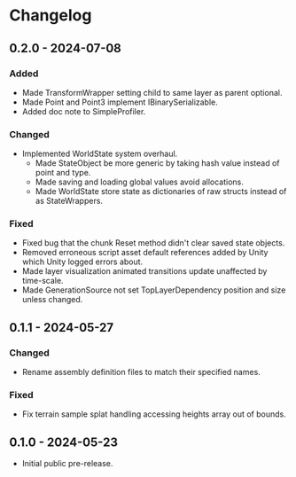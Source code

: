 # Changelog


## 0.2.0 - 2024-07-08

### Added

- Made TransformWrapper setting child to same layer as parent optional.
- Made Point and Point3 implement IBinarySerializable.
- Added doc note to SimpleProfiler.

### Changed

- Implemented WorldState system overhaul.
	- Made StateObject be more generic by taking hash value instead of point and type.
	- Made saving and loading global values avoid allocations.
	- Made WorldState store state as dictionaries of raw structs instead of as StateWrappers.

### Fixed

- Fixed bug that the chunk Reset method didn't clear saved state objects.
- Removed erroneous script asset default references added by Unity which Unity logged errors about.
- Made layer visualization animated transitions update unaffected by time-scale.
- Made GenerationSource not set TopLayerDependency position and size unless changed.


## 0.1.1 - 2024-05-27

### Changed

- Rename assembly definition files to match their specified names.

### Fixed

- Fix terrain sample splat handling accessing heights array out of bounds.


## 0.1.0 - 2024-05-23

- Initial public pre-release.

